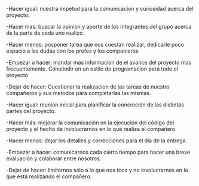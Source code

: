 <!-- -------------------------------RETROSPECTIVA------------------------------------------------------>
<!------------------------------------------------------Sprint 2---------------------------------------->

-Hacer igual: nuestra impetud para la comunicacion y curiosidad acerca del proyecto. 

-Hacer mas: buscar la opinion y aporte de los integrantes del grupo acerca de la parte de cada uno realizo.

-Hacer menos: posponer tarea que nos cuestan realizar, dedicarle poco espacio a las dudas con los profes y los companieros

-Empezar a hacer: mandar mas informacion de el avance del proyecto mas frecuentemente. Coinciodir en un estilo de programacion para todo el proyecto

-Dejar de hacer: Cuestionar la realizacion de las tareas de nuestro compañeros y sus metodos para completarlas las mismas.

<!------------------------------------------------SPRINT 3 ------------------------------------------------>

-Hacer igual: reunión inicial para planificar la concreción de las distintas partes del proyecto.

-Hacer más: mejorar la comunicación en la ejecución del código del proyecto y el hecho de involucrarnos en lo que realiza el compañero.

-Hacer menos: dejar los detalles y correcciones para el día de la entrega.

-Empezar a hacer: comunicarnos cada cierto tiempo para hacer una breve evaluación y colaborar entre nosotros.

-Dejar de hacer: limitarnos sólo a lo que nos toca y no involucrarnos en lo que está realizando el compañero.

